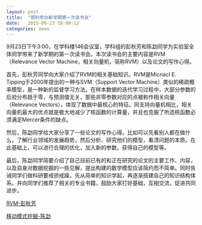 ```yaml
---
layout: post
title:  "顺利举办新学期第一次读书会"
date:   2015-09-23 18:00:12
categories: news
---
```

9月23日下午3:00，在学科楼146会议室，学科组的彭秋芳和陈勐同学为实验室全体同学带来了新学期的第一次读书会。本次读书会的主要内容是RVM（Relevance Vector Machine，相关向量机，简称RVM）以及论文的写作心得。

首先，彭秋芳同学向大家介绍了RVM的相关基础知识。RVM是Micnacl E. Tipping于2000年提出的一种与SVM（Support Vector Machine）类似的稀疏概率模型，是一种新的监督学习方法。在样本数据的迭代学习过程中，大部分参数的后验分布趋于零，与预测值无关，那些非零参数对应的点被称作相关向量（Relevance Vectors），体现了数据中最核心的特征。同支持向量机相比，相关向量机最大的优点就是极大地减少了核函数的计算量，并且也克服了所选核函数必须满足Mercer条件的缺点。

然后，陈勐同学给大家分享了一些论文的写作心得。比如可以先看别人都在做什么，了解行业领域的发展趋势，然后分析、研究他们的模型，看清问题的本质。在此基础上，可以进行合理的优化，加入新的参数，获得自己的模型等。

最后，陈勐同学简要介绍了自己目前已有的和正在研究的论文的主要工作、内容，以及自身对数据挖掘的一些见解，提出构建的数学模型应该简约而不简单。同时告诫同学们做科研要戒骄戒躁，先从简单的知识学起，再逐渐搭建自己的知识结构体系。并向同学们推荐了相关的专业书籍，鼓励大家打好基础，互相交流，促进共同进步。

<a href ="{{site.url}}/files/2015-09-25-1.pptx">RVM-彭秋芳</a>

<a href ="{{site.url}}/files/2015-09-25-2.ppt">移动模式挖掘-陈勐</a>

